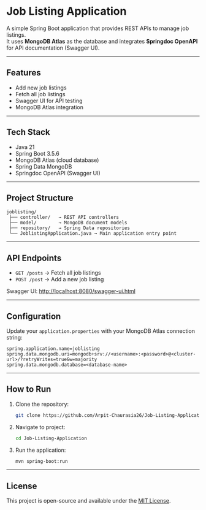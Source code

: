 # Job Listing Application

A simple Spring Boot application that provides REST APIs to manage job listings.  
It uses **MongoDB Atlas** as the database and integrates **Springdoc OpenAPI** for API documentation (Swagger UI).  

---

## Features
- Add new job listings
- Fetch all job listings
- Swagger UI for API testing
- MongoDB Atlas integration

---

## Tech Stack
- Java 21
- Spring Boot 3.5.6
- MongoDB Atlas (cloud database)
- Spring Data MongoDB
- Springdoc OpenAPI (Swagger UI)

---

## Project Structure
```
joblisting/
 ├── controller/   → REST API controllers
 ├── model/        → MongoDB document models
 ├── repository/   → Spring Data repositories
 └── JoblistingApplication.java → Main application entry point
```

---

## API Endpoints

- `GET /posts` → Fetch all job listings  
- `POST /post` → Add a new job listing  

Swagger UI: [http://localhost:8080/swagger-ui.html](http://localhost:8080/swagger-ui.html)

---

## Configuration

Update your `application.properties` with your MongoDB Atlas connection string:

```properties
spring.application.name=joblisting
spring.data.mongodb.uri=mongodb+srv://<username>:<password>@<cluster-url>/?retryWrites=true&w=majority
spring.data.mongodb.database=<database-name>
```

---

## How to Run

1. Clone the repository:
   ```bash
   git clone https://github.com/Arpit-Chaurasia26/Job-Listing-Application.git
   ```
2. Navigate to project:
   ```bash
   cd Job-Listing-Application
   ```
3. Run the application:
   ```bash
   mvn spring-boot:run
   ```

---

## License
This project is open-source and available under the [MIT License](LICENSE).
